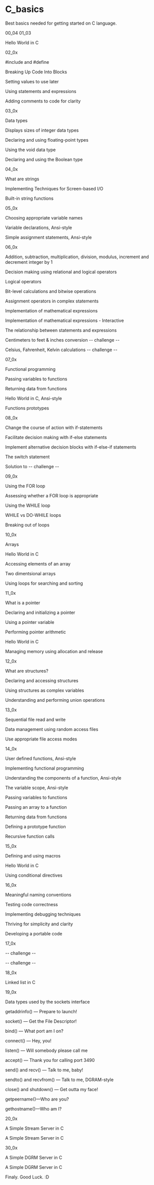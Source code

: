 # C_basics
Best basics needed for getting started on C language.


00_04 01_03

Hello World in C 



02_0x



#include and #define

Breaking Up Code Into Blocks

Setting values to use later

Using statements and expressions

Adding comments to code for clarity



03_0x

Data types

Displays sizes of integer data types

Declaring and using floating-point types

Using the void data type

Declaring and using the Boolean type



04_0x

What are strings

Implementing Techniques for Screen-based I/O

Built-in string functions


05_0x

Choosing appropriate variable names

Variable declarations, Ansi-style

Simple assignment statements, Ansi-style



06_0x

Addition, subtraction, multiplication, division, modulus, increment and decrement integer by 1

Decision making using relational and logical operators

Logical operators

Bit-level calculations and bitwise operations

Assignment operators in complex statements

Implementation of mathematical expressions

Implementation of mathematical expressions - Interactive

The relationship between statements and expressions

Centimeters to feet & inches conversion -- challenge --

Celsius, Fahrenheit, Kelvin calculations -- challenge --



07_0x

Functional programming

Passing variables to functions

Returning data from functions

Hello World in C, Ansi-style

Functions prototypes



08_0x

Change the course of action with if-statements

Facilitate decision making with if-else statements

Implement alternative decision blocks with if-else-if statements

The switch statement

Solution to  -- challenge --



09_0x

Using the FOR loop

Assessing whether a FOR loop is appropriate

Using the WHILE loop

WHILE vs DO-WHILE loops

Breaking out of loops



10_0x

Arrays

Hello World in C

Accessing elements of an array

Two dimentsional arrays

Using loops for searching and sorting



11_0x

What is a pointer

Declaring and initializing a pointer

Using a pointer variable

Performing pointer arithmetic

Hello World in C

Managing memory using allocation and release



12_0x

What are structures?

Declaring and accessing structures

Using structures as complex variables

Understanding and performing union operations



13_0x

Sequential file read and write

Data management using random access files

Use appropriate file access modes



14_0x

User defined functions, Ansi-style

Implementing functional programming

Understanding the components of a function, Ansi-style

The variable scope, Ansi-style

Passing variables to functions

Passing an array to a function

Returning data from functions

Defining a prototype function

Recursive function calls



15_0x

Defining and using macros

Hello World in C

Using conditional directives



16_0x

Meaningful naming conventions

Testing code correctness

Implementing debugging techniques

Thriving for simplicity and clarity

Developing a portable code



17_0x

-- challenge --

-- challenge --



18_0x

Linked list in C



19_0x

Data types used by the sockets interface

getaddrinfo() — Prepare to launch!

socket() — Get the File Descriptor!

bind() — What port am I on?

connect() — Hey, you!

listen() — Will somebody please call me

accept() — Thank you for calling port 3490

send() and recv() — Talk to me, baby!

sendto() and recvfrom() — Talk to me, DGRAM-style


close() and shutdown() — Get outta my face!

getpeername()—Who are you?

gethostname()—Who am I?



20_0x

A Simple Stream Server in C

A Simple Stream Server in C



30_0x

A Simple DGRM Server in C

A Simple DGRM Server in C



Finaly. Good Luck. :D

